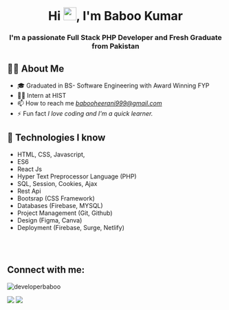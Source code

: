 <h1 align="center">Hi <img src="https://raw.githubusercontent.com/MartinHeinz/MartinHeinz/master/wave.gif" width="30px">, I'm Baboo Kumar</h1>
<h3 align="center">I'm a passionate Full Stack PHP Developer and Fresh Graduate from Pakistan</h3>


## 🙋‍♂️ About Me
<!-- <div>Icons made by <a href="https://www.freepik.com" title="Freepik">Freepik</a> from <a href="https://www.flaticon.com/" title="Flaticon">www.flaticon.com</a></div> -->
<!-- - 🔭 I’m currently working on *<img src="./react.png"/>* -->

- 🎓 Graduated in BS- Software Engineering with Award Winning FYP
- 👨‍💻 Intern at HIST
- 📫 How to reach me *babooheerani999@gmail.com*
- ⚡ Fun fact *I love coding and I'm a quick learner.*

## 🚀 Technologies I know

- HTML, CSS, Javascript,
- ES6
- React Js
- Hyper Text Preprocessor Language (PHP) 
- SQL, Session, Cookies, Ajax
- Rest Api
- Bootsrap (CSS Framework)
- Databases (Firebase, MYSQL)
- Project Management (Git, Github)
- Design (Figma, Canva)
- Deployment (Firebase, Surge, Netlify)


<br/>
<br/>

## Connect with me:
<p align="left">

<p><img align="center" src="https://github-readme-streak-stats.herokuapp.com/?user=Developer-Baboo&theme=gotham&hide_border=true&fire=C77800&ring=DD910B&background=1F222E" alt="developerbaboo" /></p>

<a href = "https://www.linkedin.com/in/baboo-heerani-%F0%9F%87%B5%F0%9F%87%B0-2a39a2188/"><img src="https://img.icons8.com/fluent/48/000000/linkedin.png"/></a>
<a href = "https://web.facebook.com/baboo.meghwar"><img src="https://img.icons8.com/color/48/000000/facebook.png"/></a>


</p>
